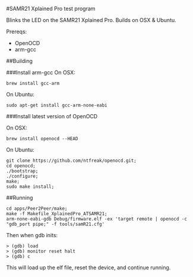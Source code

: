 #SAMR21 Xplained Pro test program

Blinks the LED on the SAMR21 Xplained Pro. Builds on OSX & Ubuntu.

Prereqs:

* OpenOCD
* arm-gcc

##Building

###Install arm-gcc
On OSX:

```
brew install gcc-arm
```

On Ubuntu:

```
sudo apt-get install gcc-arm-none-eabi
```

###Install latest version of OpenOCD

On OSX:

```
brew install openocd --HEAD
```

On Ubuntu:

```
git clone https://github.com/ntfreak/openocd.git;
cd openocd;
./bootstrap;
./configure;
make;
sudo make install;
```

##Running

```
cd apps/Peer2Peer/make;
make -f Makefile_XplainedPro_ATSAMR21;
arm-none-eabi-gdb Debug/firmware.elf -ex 'target remote | openocd -c "gdb_port pipe;" -f tools/samR21.cfg'
```

Then when gdb inits:

```
> (gdb) load
> (gdb) monitor reset halt
> (gdb) c
```

This will load up the elf file, reset the device, and continue running.

